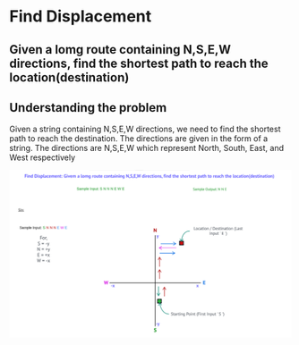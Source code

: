# Find Displacement

## Given a lomg route containing N,S,E,W directions, find the shortest path to reach the location(destination)

## Understanding the problem

Given a string containing N,S,E,W directions, we need to find the shortest path to reach the destination. The directions are given in the form of a string. The directions are N,S,E,W which represent North, South, East, and West respectively

![Displacement works](https://github.com/Tayeb-Ahmed-TAS/Images/blob/adbe0dac622c584840890764f5505065f3ee729e/Displacement_works.png)
